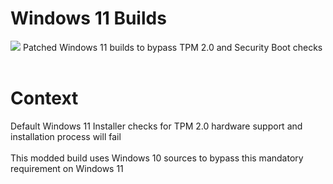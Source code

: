 # Windows 11 Builds
<img src="https://github.com/daviiid99/Windows-11-MOD/blob/main/logo.png">
Patched Windows 11 builds to bypass TPM 2.0 and Security Boot checks
<br/><br/>

# Context
Default Windows 11 Installer checks for TPM 2.0 hardware support and installation process will fail<br/><br/>
This modded build uses Windows 10 sources to bypass this mandatory requirement on Windows 11
 
